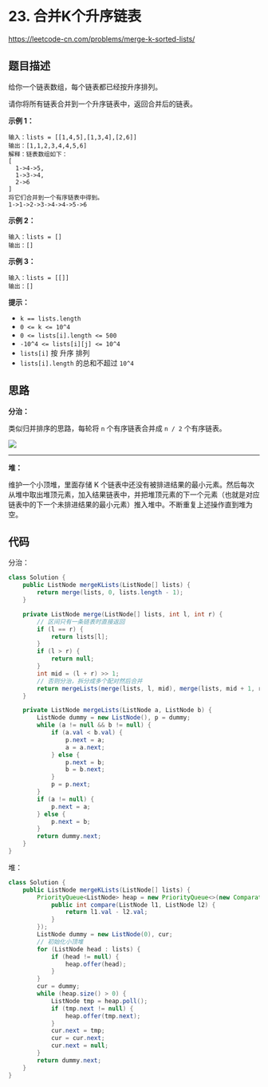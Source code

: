 # 23. 合并K个升序链表

https://leetcode-cn.com/problems/merge-k-sorted-lists/

## 题目描述

给你一个链表数组，每个链表都已经按升序排列。

请你将所有链表合并到一个升序链表中，返回合并后的链表。

 

**示例 1：**

```
输入：lists = [[1,4,5],[1,3,4],[2,6]]
输出：[1,1,2,3,4,4,5,6]
解释：链表数组如下：
[
  1->4->5,
  1->3->4,
  2->6
]
将它们合并到一个有序链表中得到。
1->1->2->3->4->4->5->6
```

**示例 2：**

```
输入：lists = []
输出：[]
```

**示例 3：**

```
输入：lists = [[]]
输出：[]
```



**提示：**

* `k == lists.length`
* `0 <= k <= 10^4`
* `0 <= lists[i].length <= 500`
* `-10^4 <= lists[i][j] <= 10^4`
* `lists[i]` 按 升序 排列
* `lists[i].length` 的总和不超过 `10^4`



## 思路

**分治：**

类似归并排序的思路，每轮将 `n` 个有序链表合并成 `n / 2` 个有序链表。

![](http://images.yingwai.top/picgo/20210415101149.png)

---

**堆：**

维护一个小顶堆，里面存储 K 个链表中还没有被排进结果的最小元素。然后每次从堆中取出堆顶元素，加入结果链表中，并把堆顶元素的下一个元素（也就是对应链表中的下一个未排进结果的最小元素）推入堆中。不断重复上述操作直到堆为空。



## 代码

分治：

```java
class Solution {
    public ListNode mergeKLists(ListNode[] lists) {
        return merge(lists, 0, lists.length - 1);
    }

    private ListNode merge(ListNode[] lists, int l, int r) {
        // 区间只有一条链表时直接返回
        if (l == r) {
            return lists[l];
        }
        if (l > r) {
            return null;
        }
        int mid = (l + r) >> 1;
        // 否则分治，拆分成多个配对然后合并
        return mergeLists(merge(lists, l, mid), merge(lists, mid + 1, r)); 
    }

    private ListNode mergeLists(ListNode a, ListNode b) {
        ListNode dummy = new ListNode(), p = dummy;
        while (a != null && b != null) {
            if (a.val < b.val) {
                p.next = a;
                a = a.next;
            } else {
                p.next = b;
                b = b.next;
            }
            p = p.next;
        }
        if (a != null) {
            p.next = a;
        } else {
            p.next = b;
        }
        return dummy.next;
    }
}
```

堆：

```java
class Solution {
    public ListNode mergeKLists(ListNode[] lists) {
        PriorityQueue<ListNode> heap = new PriorityQueue<>(new Comparator<ListNode>() {
            public int compare(ListNode l1, ListNode l2) {
                return l1.val - l2.val;
            }
        });
        ListNode dummy = new ListNode(0), cur;
        // 初始化小顶堆
        for (ListNode head : lists) {
            if (head != null) {
                heap.offer(head);
            }
        }
        cur = dummy;
        while (heap.size() > 0) {
            ListNode tmp = heap.poll();
            if (tmp.next != null) {
                heap.offer(tmp.next);
            }
            cur.next = tmp;
            cur = cur.next;
            cur.next = null;
        }
        return dummy.next;
    }
}
```

